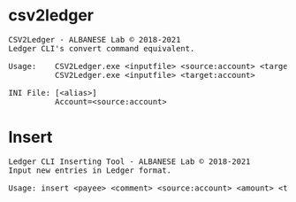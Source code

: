 # csv2ledger
<pre>
CSV2Ledger - ALBANESE Lab © 2018-2021
Ledger CLI's convert command equivalent.

Usage:    CSV2Ledger.exe &lt;inputfile&gt; &lt;source:account&gt; &lt;target:account&gt;
          CSV2Ledger.exe &lt;inputfile&gt; &lt;target:account&gt;

INI File: [&lt;alias&gt;]
          Account=&lt;source:account&gt;
</pre>
# Insert
<pre>
Ledger CLI Inserting Tool - ALBANESE Lab © 2018-2021
Input new entries in Ledger format.

Usage: insert &lt;payee&gt; &lt;comment&gt; &lt;source:account&gt; &lt;amount&gt; &lt;target:account&gt;
</pre>
